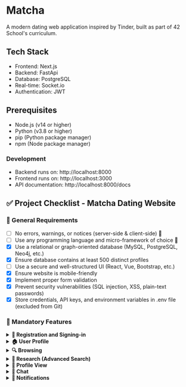 # Matcha

A modern dating web application inspired by Tinder, built as part of 42 School's curriculum.

## Tech Stack

- Frontend: Next.js
- Backend: FastApi
- Database: PostgreSQL
- Real-time: Socket.io
- Authentication: JWT

## Prerequisites

- Node.js (v14 or higher)
- Python (v3.8 or higher)
- pip (Python package manager)
- npm (Node package manager)

### Development

- Backend runs on: http://localhost:8000
- Frontend runs on: http://localhost:3000
- API documentation: http://localhost:8000/docs

## ✅ Project Checklist - Matcha Dating Website

### 📌 General Requirements

<div class="checklist-container">

- [ ] No errors, warnings, or notices (server-side & client-side) 🤔
- [ ] Use any programming language and micro-framework of choice 🤔
- [x] Use a relational or graph-oriented database (MySQL, PostgreSQL, Neo4j, etc.)
- [x] Ensure database contains at least 500 distinct profiles
- [ ] Use a secure and well-structured UI (React, Vue, Bootstrap, etc.)
- [x] Ensure website is mobile-friendly
- [x] Implement proper form validation
- [x] Prevent security vulnerabilities (SQL injection, XSS, plain-text passwords)
- [x] Store credentials, API keys, and environment variables in .env file (excluded from Git)

</div>

### 📝 Mandatory Features

<details>
<summary><b>🛂 Registration and Signing-in</b></summary>
<div class="checklist-container">

- [x] Allow users to register with:
  - [x] Email
  - [x] Username
  - [x] Last Name
  - [x] First Name
  - [x] Secure password (no common words)
- [x] Send email verification upon registration
- [x] Allow users to log in with username & password
- [x] Implement password reset via email
- [x] Ensure users can log out from any page easily

</div>
</details>

<details>
<summary><b>🏠 User Profile</b></summary>
<div class="checklist-container">

- [ ] Require users to complete profile with: 🤔
  - [x] Gender
  - [x] Sexual Preferences
  - [x] Biography
  - [x] Interest tags (e.g., #geek, #vegan)
  - [x] Upload up to 5 pictures (one as profile picture)
- [x] Allow users to update their profile information anytime
- [x] Show who viewed their profile
- [x] Show who liked their profile
- [x] Implement public "fame rating" for each user
- [ ] Determine user location via GPS (with manual override option)
- [ ] If GPS tracking is disabled, use an alternative location method 🤔

</div>
</details>

<details>
<summary><b>🔍 Browsing</b></summary>
<div class="checklist-container">

- [x] Display suggested profiles based on:
  - [x] Sexual orientation
  - [x] Geographical proximity
  - [x] Shared interest tags
  - [x] "Fame rating"
- [x] Allow sorting of profiles by:
  - [x] Age
  - [x] Location
  - [x] "Fame rating"
  - [x] Common tags
- [x] Allow filtering by:
  - [x] Age
  - [x] Location
  - [x] "Fame rating"
  - [x] Common tags

</div>
</details>

<details>
<summary><b>🔬 Research (Advanced Search)</b></summary>
<div class="checklist-container">

- [ ] Allow users to search with criteria: 🤔
  - [ ] Age range 🤔
  - [ ] "Fame rating" range 🤔
  - [ ] Location 🤔
  - [ ] Interest tags 🤔
- [ ] Allow sorting and filtering in search results 🤔

</div>
</details>

<details>
<summary><b>👀 Profile View</b></summary>
<div class="checklist-container">

- [x] Display all public profile information (except email/password)
- [x] Track profile visit history
- [x] Allow users to:
  - [x] "Like" a profile (mutual likes enable chat)
  - [x] Remove a "like" (disables chat & notifications)
  - [x] Check another user's fame rating
  - [x] See online status & last active time
  - [x] Report fake accounts
  - [x] Block users (removes from search & disables chat)

</div>
</details>

<details>
<summary><b>💬 Chat</b></summary>
<div class="checklist-container">

- [x] Enable real-time chat (only for mutually "liked" users)
- [x] Display new messages notification on any page
- [x] Ensure chat messages update within 10 seconds

</div>
</details>

<details>
<summary><b>🔔 Notifications</b></summary>
<div class="checklist-container">

- [x] Notify users when:
  - [ ] They receive a new like 🤔
  - [x] Their profile is viewed
  - [x] They receive a new message
  - [x] A "liked" user likes them back
  - [ ] A connected user "unlikes" them 🤔
- [x] Display unread notifications on all pages
- [x] Ensure notifications update within 10 seconds

</div>
</details>